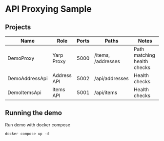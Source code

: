 # API Proxying Sample

## Projects

| Name           | Role        | Ports | Paths              | Notes                       |
|----------------|-------------|-------|--------------------|-----------------------------|
| DemoProxy      | Yarp Proxy  | 5000  | /items, /addresses | Path matching health checks |
| DemoAddressApi | Address API | 5002  | /api/addresses     | Health checks               |
| DemoItemsApi   | Items API   | 5001  | /api/items         | Health checks               |

## Running the demo

Run demo with docker compose

```shell
docker compose up -d 
```
